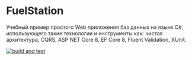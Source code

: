 # FuelStation
Учебный пример простого Web приложения баз данных на языке C#, использующего такие технологии и инструменты как: 
чистая архитектура, CQRS, ASP NET Core 8, EF Core 8, Fluent Validation, XUnit.

[![build and test](https://github.com/Olgasn/FuelStation/actions/workflows/build-and-test.yml/badge.svg?branch=identuty)](https://github.com/Olgasn/FuelStation/actions/workflows/build-and-test.yml?branch=identity)

